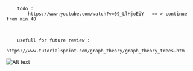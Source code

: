 		todo : 
			https://www.youtube.com/watch?v=09_LlHjoEiY   == > continue from min 40 
		
		
		
		usefull for future review : 
			https://www.tutorialspoint.com/graph_theory/graph_theory_trees.htm		



![Alt text](/relative/path/to/Dfs-usage(maybeToDo).png?raw=true "DFS")

